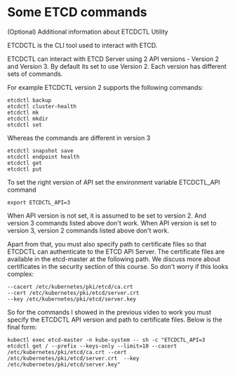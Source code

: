 # Some ETCD commands

(Optional) Additional information about ETCDCTL Utility

ETCDCTL is the CLI tool used to interact with ETCD.

ETCDCTL can interact with ETCD Server using 2 API versions - Version 2 and Version 3.  By default its set to use Version 2. Each version has different sets of commands.

For example ETCDCTL version 2 supports the following commands:

    etcdctl backup
    etcdctl cluster-health
    etcdctl mk
    etcdctl mkdir
    etcdctl set


Whereas the commands are different in version 3

    etcdctl snapshot save 
    etcdctl endpoint health
    etcdctl get
    etcdctl put


To set the right version of API set the environment variable ETCDCTL_API command

    export ETCDCTL_API=3


When API version is not set, it is assumed to be set to version 2. And version 3 commands listed above don't work. When API version is set to version 3, version 2 commands listed above don't work.


Apart from that, you must also specify path to certificate files so that ETCDCTL can authenticate to the ETCD API Server. The certificate files are available in the etcd-master at the following path. We discuss more about certificates in the security section of this course. So don't worry if this looks complex:

    --cacert /etc/kubernetes/pki/etcd/ca.crt     
    --cert /etc/kubernetes/pki/etcd/server.crt     
    --key /etc/kubernetes/pki/etcd/server.key


So for the commands I showed in the previous video to work you must specify the ETCDCTL API version and path to certificate files. Below is the final form:


    kubectl exec etcd-master -n kube-system -- sh -c "ETCDCTL_API=3 etcdctl get / --prefix --keys-only --limit=10 --cacert /etc/kubernetes/pki/etcd/ca.crt --cert /etc/kubernetes/pki/etcd/server.crt  --key /etc/kubernetes/pki/etcd/server.key" 
